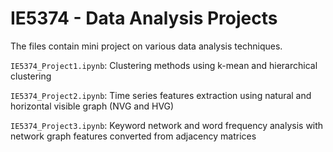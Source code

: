 # IE5374 - Data Analysis Projects
The files contain mini project on various data analysis techniques.

`IE5374_Project1.ipynb`: Clustering methods using k-mean and hierarchical clustering

`IE5374_Project2.ipynb`: Time series features extraction using natural and horizontal visible graph (NVG and HVG)

`IE5374_Project3.ipynb`: Keyword network and word frequency analysis with network graph features converted from adjacency matrices
